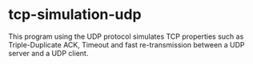 tcp-simulation-udp
==================

This program using the UDP protocol simulates TCP properties such as Triple-Duplicate ACK, Timeout and fast re-transmission between a UDP server and a UDP client. 
